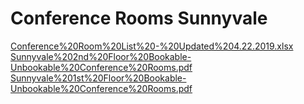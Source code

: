 # Conference Rooms Sunnyvale

[Conference%20Room%20List%20-%20Updated%204.22.2019.xlsx](./attachments/Conference%20Room%20List%20-%20Updated%204.22.2019.xlsx)
[Sunnyvale%202nd%20Floor%20Bookable-Unbookable%20Conference%20Rooms.pdf](./attachments/Sunnyvale%202nd%20Floor%20Bookable-Unbookable%20Conference%20Rooms.pdf)
[Sunnyvale%201st%20Floor%20Bookable-Unbookable%20Conference%20Rooms.pdf](./attachments/Sunnyvale%201st%20Floor%20Bookable-Unbookable%20Conference%20Rooms.pdf)